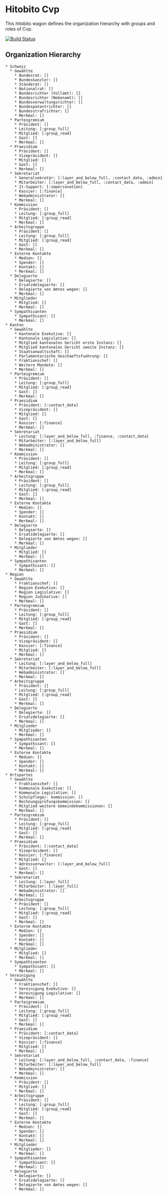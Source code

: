 # Hitobito Cvp

This hitobito wagon defines the organization hierarchy with groups and roles
of Cvp.

[![Build
Status](https://travis-ci.org/hitobito/hitobito_cvp.svg)](https://travis-ci.org/hitobito/hitobito_cvp)


## Organization Hierarchy

    * Schweiz
      * Gewählte
        * Bundesrat: []
        * Bundeskanzler: []
        * Ständerat: []
        * Nationalrat: []
        * Bundesrichter (Vollamt): []
        * Bundesrichter (Nebenamt): []
        * Bundesverwaltungsrichter: []
        * Bundespatentrichter: []
        * Bundesstrafrichter: []
        * Merkmal: []
      * Parteigremium
        * Präsident: []
        * Leitung: [:group_full]
        * Mitglied: [:group_read]
        * Gast: []
        * Merkmal: []
      * Praesidium
        * Präsident: []
        * Vizepräsident: []
        * Mitglied: []
        * Gast: []
        * Merkmal: []
      * Sekretariat
        * Generalsekretär: [:layer_and_below_full, :contact_data, :admin]
        * Mitarbeiter: [:layer_and_below_full, :contact_data, :admin]
        * It-Support: [:impersonation]
        * Kassier: [:finance]
        * Webadministrator: []
        * Merkmal: []
      * Kommission
        * Präsident: []
        * Leitung: [:group_full]
        * Mitglied: [:group_read]
        * Merkmal: []
      * Arbeitsgruppe
        * Präsident: []
        * Leitung: [:group_full]
        * Mitglied: [:group_read]
        * Gast: []
        * Merkmal: []
      * Externe Kontakte
        * Medien: []
        * Spender: []
        * Kontakt: []
        * Merkmal: []
      * Delegierte
        * Delegierte: []
        * Ersatzdelegierte: []
        * Delegierte von Amtes wegen: []
        * Merkmal: []
      * Mitglieder
        * Mitglied: []
        * Merkmal: []
      * Sympathisanten
        * Sympathisant: []
        * Merkmal: []
    * Kanton
      * Gewählte
        * Kantonale Exekutive: []
        * Kantonale Legislative: []
        * Mitglied kantonales Gericht erste Instanz: []
        * Mitglied kantonales Gericht zweite Instanz: []
        * Staatsanwaltschaft: []
        * Parlamentarische Geschaeftsfuehrung: []
        * Fraktionschef: []
        * Weitere Mandate: []
        * Merkmal: []
      * Parteigremium
        * Präsident: []
        * Leitung: [:group_full]
        * Mitglied: [:group_read]
        * Gast: []
        * Merkmal: []
      * Praesidium
        * Präsident: [:contact_data]
        * Vizepräsident: []
        * Mitglied: []
        * Gast: []
        * Kassier: [:finance]
        * Merkmal: []
      * Sekretariat
        * Leitung: [:layer_and_below_full, :finance, :contact_data]
        * Mitarbeiter: [:layer_and_below_full]
        * Webadministrator: []
        * Merkmal: []
      * Kommission
        * Präsident: []
        * Leitung: [:group_full]
        * Mitglied: [:group_read]
        * Merkmal: []
      * Arbeitsgruppe
        * Präsident: []
        * Leitung: [:group_full]
        * Mitglied: [:group_read]
        * Gast: []
        * Merkmal: []
      * Externe Kontakte
        * Medien: []
        * Spender: []
        * Kontakt: []
        * Merkmal: []
      * Delegierte
        * Delegierte: []
        * Ersatzdelegierte: []
        * Delegierte von Amtes wegen: []
        * Merkmal: []
      * Mitglieder
        * Mitglied: []
        * Merkmal: []
      * Sympathisanten
        * Sympathisant: []
        * Merkmal: []
    * Region
      * Gewählte
        * Fraktionschef: []
        * Region Exekutive: []
        * Region Legislative: []
        * Region Judikative: []
        * Merkmal: []
      * Parteigremium
        * Präsident: []
        * Leitung: [:group_full]
        * Mitglied: [:group_read]
        * Gast: []
        * Merkmal: []
      * Praesidium
        * Präsident: []
        * Vizepräsident: []
        * Kassier: [:finance]
        * Mitglied: []
        * Merkmal: []
      * Sekretariat
        * Leitung: [:layer_and_below_full]
        * Mitarbeiter: [:layer_and_below_full]
        * Webadministrator: []
        * Merkmal: []
      * Arbeitsgruppe
        * Präsident: []
        * Leitung: [:group_full]
        * Mitglied: [:group_read]
        * Gast: []
        * Merkmal: []
      * Delegierte
        * Delegierte: []
        * Ersatzdelegierte: []
        * Merkmal: []
      * Mitglieder
        * Mitglieder: []
        * Merkmal: []
      * Sympathisanten
        * Sympathisant: []
        * Merkmal: []
      * Externe Kontakte
        * Medien: []
        * Spender: []
        * Kontakt: []
        * Merkmal: []
    * Ortspartei
      * Gewählte
        * Fraktionschef: []
        * Kommunale Exekutive: []
        * Kommunale Legislative: []
        * Schulpflege/- kommission: []
        * Rechnungsprüfungskommission: []
        * Mitglied weitere Gemeindekommissionen: []
        * Merkmal: []
      * Parteigremium
        * Präsident: []
        * Leitung: [:group_full]
        * Mitglied: [:group_read]
        * Gast: []
        * Merkmal: []
      * Praesidium
        * Präsident: [:contact_data]
        * Vizepräsident: []
        * Kassier: [:finance]
        * Mitglied: []
        * Adressverwalter: [:layer_and_below_full]
        * Gast: []
        * Merkmal: []
      * Sekretariat
        * Leitung: [:layer_full]
        * Mitarbeiter: [:layer_full]
        * Webadministrator: []
        * Merkmal: []
      * Arbeitsgruppe
        * Präsident: []
        * Leitung: [:group_full]
        * Mitglied: [:group_read]
        * Gast: []
        * Merkmal: []
      * Externe Kontakte
        * Medien: []
        * Spender: []
        * Kontakt: []
        * Merkmal: []
      * Mitglieder
        * Mitglied: []
        * Merkmal: []
      * Sympathisanten
        * Sympathisant: []
        * Merkmal: []
    * Vereinigung
      * Gewählte
        * Fraktionschef: []
        * Vereinigung Exekutive: []
        * Vereinigung Legislative: []
        * Merkmal: []
      * Parteigremium
        * Präsident: []
        * Leitung: [:group_full]
        * Mitglied: [:group_read]
        * Gast: []
        * Merkmal: []
      * Praesidium
        * Präsident: [:contact_data]
        * Vizepräsident: []
        * Kassier: [:finance]
        * Mitglied: []
        * Merkmal: []
      * Sekretariat
        * Leitung: [:layer_and_below_full, :contact_data, :finance]
        * Mitarbeiter: [:layer_and_below_full]
        * Webadministrator: []
        * Merkmal: []
      * Kommission
        * Präsident: []
        * Mitglied: []
        * Merkmal: []
      * Arbeitsgruppe
        * Präsident: []
        * Leitung: [:group_full]
        * Mitglied: [:group_read]
        * Gast: []
        * Merkmal: []
      * Externe Kontakte
        * Medien: []
        * Spender: []
        * Kontakt: []
        * Merkmal: []
      * Mitglieder
        * Mitglieder: []
        * Merkmal: []
      * Sympathisanten
        * Sympathisant: []
        * Merkmal: []
      * Delegierte
        * Delegierte: []
        * Ersatzdelegierte: []
        * Delegierte von Amtes wegen: []
        * Merkmal: []
